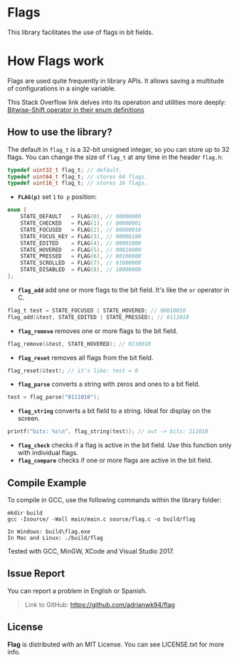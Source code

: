 # Flags

This library facilitates the use of flags in bit fields.

# How Flags work

Flags are used quite frequently in library APIs. It allows saving a multitude of configurations in a single variable.

This Stack Overflow link delves into its operation and utilities more deeply: [Bitwise-Shift operator in their enum definitions](https://stackoverflow.com/questions/3999922/why-use-the-bitwise-shift-operator-for-values-in-a-c-enum-definition)

## How to use the library?

The default in `flag_t` is a 32-bit unsigned integer, so you can store up to 32 flags. You can change the size of `flag_t` at any time in the header `flag.h`:

```c
typedef uint32_t flag_t; // default.
typedef uint64_t flag_t; // stores 64 flags.
typedef uint16_t flag_t; // stores 16 flags.
```

- **`FLAG(p)`** set `1` to` p` position:

```c++
enum {
	STATE_DEFAULT	= FLAG(0), // 00000000
	STATE_CHECKED	= FLAG(1), // 00000001
	STATE_FOCUSED	= FLAG(2), // 00000010
	STATE_FOCUS_KEY	= FLAG(3), // 00000100
	STATE_EDITED	= FLAG(4), // 00001000
	STATE_HOVERED	= FLAG(5), // 00010000
	STATE_PRESSED	= FLAG(6), // 00100000
	STATE_SCROLLED	= FLAG(7), // 01000000
	STATE_DISABLED	= FLAG(8), // 10000000
};
```

- **`flag_add`** add one or more flags to the bit field. It's like the `or` operator in C.

```c
flag_t test = STATE_FOCUSED | STATE_HOVERED; // 00010010
flag_add(&test, STATE_EDITED | STATE_PRESSED); // 0111010
```

- **`flag_remove`** removes one or more flags to the bit field.

```c
flag_remove(&test, STATE_HOVERED); // 0110010
```

- **`flag_reset`** removes all flags from the bit field.

```c
flag_reset(&test); // it's like: test = 0
```

- **`flag_parse`** converts a string with zeros and ones to a bit field.

```c
test = flag_parse("0111010");
```

- **`flag_string`** converts a bit field to a string. Ideal for display on the screen.

```c
printf("bits: %s\n", flag_string(test)); // out -> bits: 111010
```

- **`flag_check`** checks if a flag is active in the bit field. Use this function only with individual flags.
- **`flag_compare`** checks if one or more flags are active in the bit field.

## Compile Example

To compile in GCC, use the following commands within the library folder:

```
mkdir build
gcc -Isource/ -Wall main/main.c source/flag.c -o build/flag

In Windows: build\flag.exe
In Mac and Linux: ./build/flag
```

Tested with GCC, MinGW, XCode and Visual Studio 2017.

## Issue Report

You can report a problem in English or Spanish.

> Link to GitHub: <https://github.com/adrianwk94/flag>

## License

**Flag** is distributed with an MIT License. You can see LICENSE.txt for more info.
